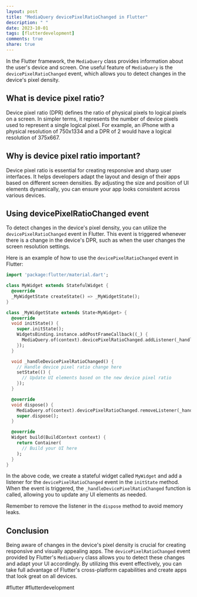```yaml
---
layout: post
title: "MediaQuery devicePixelRatioChanged in Flutter"
description: " "
date: 2023-10-01
tags: [flutterdevelopment]
comments: true
share: true
---
```


In the Flutter framework, the `MediaQuery` class provides information about the user's device and screen. One useful feature of `MediaQuery` is the `devicePixelRatioChanged` event, which allows you to detect changes in the device's pixel density.

## What is device pixel ratio?

Device pixel ratio (DPR) defines the ratio of physical pixels to logical pixels on a screen. In simpler terms, it represents the number of device pixels used to represent a single logical pixel. For example, an iPhone with a physical resolution of 750x1334 and a DPR of 2 would have a logical resolution of 375x667.

## Why is device pixel ratio important?

Device pixel ratio is essential for creating responsive and sharp user interfaces. It helps developers adapt the layout and design of their apps based on different screen densities. By adjusting the size and position of UI elements dynamically, you can ensure your app looks consistent across various devices.

## Using devicePixelRatioChanged event

To detect changes in the device's pixel density, you can utilize the `devicePixelRatioChanged` event in Flutter. This event is triggered whenever there is a change in the device's DPR, such as when the user changes the screen resolution settings.

Here is an example of how to use the `devicePixelRatioChanged` event in Flutter:

```dart
import 'package:flutter/material.dart';

class MyWidget extends StatefulWidget {
  @override
  _MyWidgetState createState() => _MyWidgetState();
}

class _MyWidgetState extends State<MyWidget> {
  @override
  void initState() {
    super.initState();
    WidgetsBinding.instance.addPostFrameCallback((_) {
      MediaQuery.of(context).devicePixelRatioChanged.addListener(_handleDevicePixelRatioChanged);
    });
  }

  void _handleDevicePixelRatioChanged() {
    // Handle device pixel ratio change here
    setState(() {
      // Update UI elements based on the new device pixel ratio
    });
  }

  @override
  void dispose() {
    MediaQuery.of(context).devicePixelRatioChanged.removeListener(_handleDevicePixelRatioChanged);
    super.dispose();
  }

  @override
  Widget build(BuildContext context) {
    return Container(
      // Build your UI here
    );
  }
}
```

In the above code, we create a stateful widget called `MyWidget` and add a listener for the `devicePixelRatioChanged` event in the `initState` method. When the event is triggered, the `_handleDevicePixelRatioChanged` function is called, allowing you to update any UI elements as needed.

Remember to remove the listener in the `dispose` method to avoid memory leaks.

## Conclusion

Being aware of changes in the device's pixel density is crucial for creating responsive and visually appealing apps. The `devicePixelRatioChanged` event provided by Flutter's `MediaQuery` class allows you to detect these changes and adapt your UI accordingly. By utilizing this event effectively, you can take full advantage of Flutter's cross-platform capabilities and create apps that look great on all devices.

#flutter #flutterdevelopment